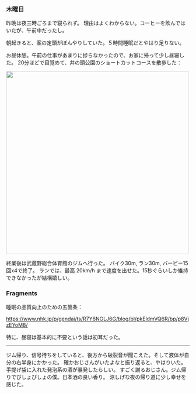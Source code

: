 ### 木曜日

昨晩は夜三時ごろまで寝られず。
理由はよくわからない。コーヒーを飲んではいたが、午前中だったし。

朝起きると、案の定頭がぼんやりしていた。５時間睡眠だとやはり足りない。

お昼休憩。午前の仕事があまりに捗らなかったので、お家に帰って少し昼寝した。
20分ほどで目覚めて、井の頭公園のショートカットコースを散歩した：

<img src="https://i.imgur.com/6oeanVf.jpg" width="500">

終業後は武蔵野総合体育館のジムへ行った。
バイク30m, ラン30m, バーピー15回x4で終了。
ランでは、最高 20km/h まで速度を出せた。15秒ぐらいしか維持できなかったが結構嬉しい。

### Fragments

睡眠の品質向上のための五箇条：

https://www.nhk.jp/p/gendai/ts/R7Y6NGLJ6G/blog/bl/pkEldmVQ6R/bp/p8VjzEYoM8/

特に、昼寝は基本的に不要という話は初耳だった。

---

ジム帰り、信号待ちをしていると、後方から破裂音が聞こえた。そして液体が自分の右半身にかかった。
確かおじさんがいたよなと振り返ると、やはりいた。手提げ袋に入れた発泡系の酒が暴発したらしい。
すごく謝るおじさん。ジム帰りでびしょびしょの僕。日本酒の良い香り。
涼しげな夜の帰り道に少し幸せを感じた。